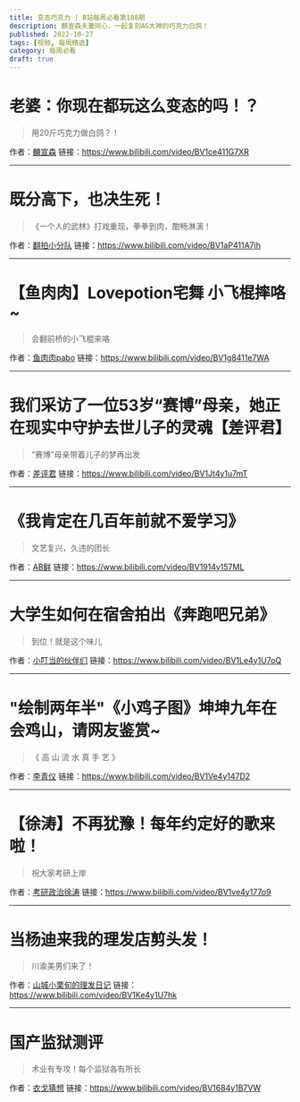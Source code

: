 ```yaml
---
title: 变态巧克力 | B站每周必看第188期
description: 麒宣森夫妻同心，一起复刻AG大神的巧克力白鸽！
published: 2022-10-27
tags: [视频, 每周精选]
category: 每周必看
draft: true
---
```


# 老婆：你现在都玩这么变态的吗！？
> 用20斤巧克力做白鸽？！

作者：[麟宣森](https://space.bilibili.com/52190805)
链接：https://www.bilibili.com/video/BV1ce411G7XR

---

# 既分高下，也决生死！
> 《一个人的武林》打戏重现，拳拳到肉，酣畅淋漓！

作者：[翻拍小分队](https://space.bilibili.com/355390214)
链接：https://www.bilibili.com/video/BV1aP411A7jh

---

# 【鱼肉肉】Lovepotion宅舞 小飞棍摔咯~
> 会翻前桥的小飞棍来咯

作者：[鱼肉肉pabo](https://space.bilibili.com/31761139)
链接：https://www.bilibili.com/video/BV1g8411e7WA

---

# 我们采访了一位53岁“赛博”母亲，她正在现实中守护去世儿子的灵魂【差评君】
> “赛博”母亲带着儿子的梦再出发

作者：[差评君](https://space.bilibili.com/19319172)
链接：https://www.bilibili.com/video/BV1Jt4y1u7mT

---

# 《我肯定在几百年前就不爱学习》
> 文艺复兴，久违的团长

作者：[AB鲜](https://space.bilibili.com/281149281)
链接：https://www.bilibili.com/video/BV1914y157ML

---

# 大学生如何在宿舍拍出《奔跑吧兄弟》
> 到位！就是这个味儿

作者：[小叮当的伙伴们](https://space.bilibili.com/241679003)
链接：https://www.bilibili.com/video/BV1Le4y1U7oQ

---

# "绘制两年半"《小鸡子图》坤坤九年在会鸡山，请网友鉴赏~
> 《 高 山 流 水 真 手 艺 》

作者：[李青仪](https://space.bilibili.com/4379633)
链接：https://www.bilibili.com/video/BV1Ve4y147D2

---

# 【徐涛】不再犹豫！每年约定好的歌来啦！
> 祝大家考研上岸

作者：[考研政治徐涛](https://space.bilibili.com/342722155)
链接：https://www.bilibili.com/video/BV1ve4y177o9

---

# 当杨迪来我的理发店剪头发！
> 川渝美男们来了！

作者：[山城小栗旬的理发日记](https://space.bilibili.com/1869712375)
链接：https://www.bilibili.com/video/BV1Ke4y1U7hk

---

# 国产监狱测评
> 术业有专攻！每个监狱各有所长

作者：[衣戈猜想](https://space.bilibili.com/170948267)
链接：https://www.bilibili.com/video/BV1684y1B7VW

